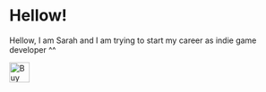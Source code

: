 <body>
<h1>Hellow!</h1>
	<a></a>

<p>Hellow, I am Sarah and I am trying to start my career as indie game developer ^^</p>

<a href="https://ko-fi.com/R6R04SI0L" target="_blank"> <img height="36" style="border:0px;height:36px;" src="https://cdn.ko-fi.com/cdn/kofi2.png?v=2" border="0" alt="Buy Me a Coffee at ko-fi.com" /> </a>
</body>
